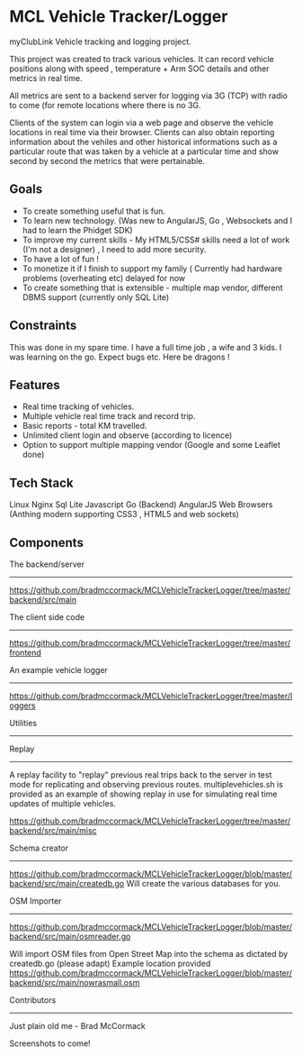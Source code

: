 MCL Vehicle Tracker/Logger
=======================

myClubLink Vehicle tracking and logging project.

This project was created to track various vehicles. It can record vehicle positions along with speed , 
temperature + Arm SOC details and other metrics in real time. 

All metrics are sent to a backend server for logging via 3G (TCP) 
with radio to come (for remote locations where there is no 3G.

Clients of the system can login via a web page and observe the vehicle locations in real time via their browser. 
Clients can also obtain reporting information about the vehiles and other historical informations such as 
a particular route that was taken by a vehicle at a particular time and show second by second the metrics that were
pertainable.

Goals
-----
* To create something useful that is fun.
* To learn new technology. (Was new to AngularJS, Go , Websockets and I had to learn the Phidget SDK)
* To improve my current skills - My HTML5/CSS# skills need a lot of work (I'm not a designer) , I need to add more security. 
* To have a lot of fun !
* To monetize it if I finish to support my family ( Currently had hardware problems (overheating etc) delayed for now
* To create something that is extensible - multiple map vendor, different DBMS support  (currently only SQL Lite)

Constraints
-----------
This was done in my spare time. I have a full time job , a wife and 3 kids.
I was learning on the go. Expect bugs etc. Here be dragons !

Features
---------
* Real time tracking of vehicles.
* Multiple vehicle real time track and record trip.
* Basic reports - total KM travelled.
* Unlimited client login and observe  (according to licence)
* Option to support multiple mapping vendor (Google and some Leaflet done)

Tech Stack
----------
Linux
Nginx
Sql Lite
Javascript
Go (Backend)
AngularJS
Web Browsers (Anthing modern supporting CSS3 , HTML5 and web sockets)

Components
------------
The backend/server
********************
https://github.com/bradmccormack/MCLVehicleTrackerLogger/tree/master/backend/src/main

The client side code
*********************
https://github.com/bradmccormack/MCLVehicleTrackerLogger/tree/master/frontend

An example vehicle logger
***************************
https://github.com/bradmccormack/MCLVehicleTrackerLogger/tree/master/loggers


Utilities
*********

Replay
________
A replay facility to "replay" previous real trips back to the server in test mode for replicating and observing
previous routes. multiplevehicles.sh is provided as an example of showing replay in use for simulating real time 
updates of multiple vehicles.

https://github.com/bradmccormack/MCLVehicleTrackerLogger/tree/master/backend/src/main/misc

Schema creator
__________________
https://github.com/bradmccormack/MCLVehicleTrackerLogger/blob/master/backend/src/main/createdb.go
Will create the various databases for you.

OSM Importer
___________
https://github.com/bradmccormack/MCLVehicleTrackerLogger/blob/master/backend/src/main/osmreader.go

Will import OSM files from Open Street Map into the schema as dictated by createdb.go (please adapt)
Example location provided https://github.com/bradmccormack/MCLVehicleTrackerLogger/blob/master/backend/src/main/nowrasmall.osm

Contributors
************

Just plain old me - Brad McCormack

Screenshots to come!




